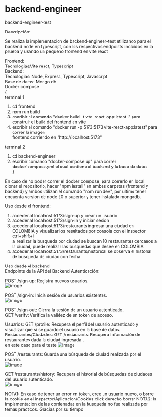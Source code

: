 # backend-engineer
backend-engineer-test

Descripción:

Se realiza la implementacion de backend-engineer-test utilizando para el backend node en typescript, con los respectivos endpoints incluidos en la prueba y usando un pequeño frontend en vite react 


Frontend:<br/>
Tecnologias:Vite react, Typescript<br/>
Backend:<br/>
Tecnologias: Node, Express, Typescript, Javascript<br/>
Base de datos: Mongo db <br/>
Docker compose<br/>
{<br/>
terminal 1 <br/>
1. cd frontend<br/>
2. npm run build<br/>
3. escribir el comando "docker build -t vite-react-app:latest ." para construir el build del frontend en vite<br/>
4. escribir el comando "docker run -p 5173:5173 vite-react-app:latest" para correr la imagen<br/>
frontend corriendo en "http://localhost:5173"<br/>

terminal 2<br/>
1. cd backend-engineer <br/>
2. escribir comando "docker-compose up" para correr docker'compose.yml el cual contiene el backend y la base de datos<br/>
}<br/>

En caso de no poder correr el docker compose, para correrlo en local clonar el repositorio, hacer "npm install" en ambas carpetas (frontend y backend) y ambos utilizan el comando "npm run dev", por ultimo tener encuenta version de node 20 o superior y tener instalado mongodb. 

Uso desde el frontend: <br/>
1. acceder al localhost:5173/sign-up y crear un usuario <br/>
2. acceder al localhost:5173/sign-in y iniciar sesion <br/>
3. acceder al localhost:5173/restaurants ingresar una ciudad en COLOMBIA y visualizar los resultados por consola con el inspector ctrl+shift+i <br/>
   al realizar la busqueda por ciudad se buscan 10 restaurantes cercanos a la ciudad, puede realizar las busquedas que desee en COLOMBIA<br/>
4. acceder al localhost:5173/restaurants/historical se observa el historial de busqueda de ciudad con fecha 




Uso desde el backend <br/>
Endpoints de la API del Backend
Autenticación:

POST /sign-up: Registra nuevos usuarios. <br/>
![image](https://github.com/juan-gonzalezr/backend-engineer/assets/62959602/5dfb2417-bb58-4159-ae41-d2042406663d)

POST /sign-in: Inicia sesión de usuarios existentes.<br/>
![image](https://github.com/juan-gonzalezr/backend-engineer/assets/62959602/6317a3c6-756f-4bd5-b795-c24dea5181bf)

POST /sign-out: Cierra la sesión de un usuario autenticado.<br/>
GET /verify: Verifica la validez de un token de acceso.<br/>

Usuarios:
GET /profile: Recupera el perfil del usuario autenticado y visualizar que si se guardo el usuario en la base de datos.
Restaurantes/Ciudades:
GET /restaurants: Recupera información de restaurantes dada la ciudad ingresada .<br/> en este caso para el teste
![image](https://github.com/juan-gonzalezr/backend-engineer/assets/62959602/a4763110-8fdd-4ea6-85da-588ab6454a21)

POST /restaurants: Guarda una búsqueda de ciudad realizada por el usuario.<br/>
![image](https://github.com/juan-gonzalezr/backend-engineer/assets/62959602/4aa3183c-cd28-4209-8a33-e9eda2f2d45e)

GET /restaurants/history: Recupera el historial de búsquedas de ciudades del usuario autenticado.<br/>
![image](https://github.com/juan-gonzalezr/backend-engineer/assets/62959602/cc635100-c3a4-4a97-a836-249517b84697)

NOTA1: En caso de tener un error en token, cree un usuario nuevo, o borre la cookie en el inspector/Aplicacion/Cookies click derecho borrar
NOTA2: la implementacion de las cordenadas en la busqueda no fue realizada por temas practicos. Gracias por su tiempo<br/>
